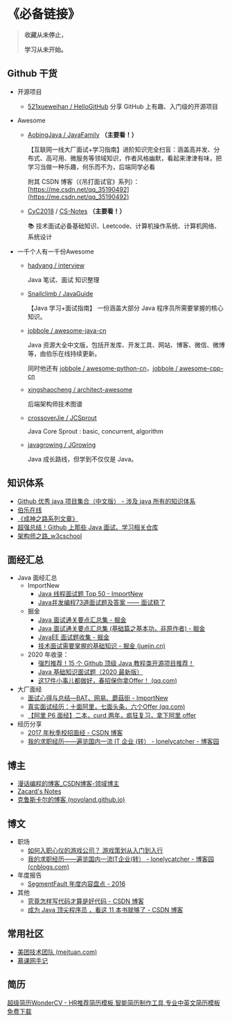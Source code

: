 # 《必备链接》



> **收藏从未停止，**
>
> **学习从未开始。**



## Github 干货

- 开源项目

  - [521xueweihan / HelloGitHub](https://github.com/521xueweihan/HelloGitHub)  分享 GitHub 上有趣、入门级的开源项目

- Awesome

  - [AobingJava / JavaFamily](https://github.com/AobingJava/JavaFamily) **（主要看！）**

    【互联网一线大厂面试+学习指南】进阶知识完全扫盲：涵盖高并发、分布式、高可用、微服务等领域知识，作者风格幽默，看起来津津有味，把学习当做一种乐趣，何乐而不为，后端同学必看

    附其 CSDN 博客（《吊打面试官》系列）：[https://me.csdn.net/qq_35190492](https://me.csdn.net/qq_35190492)

  - [CyC2018](https://github.com/CyC2018) / [CS-Notes](https://github.com/CyC2018/CS-Notes) **（主要看！）**

    📚 技术面试必备基础知识、Leetcode、计算机操作系统、计算机网络、系统设计

- 一千个人有一千份Awesome

  - [hadyang / interview](https://github.com/hadyang/interview)

    Java 笔试、面试 知识整理

  - [Snailclimb / JavaGuide](https://github.com/Snailclimb/JavaGuide)

    【Java 学习+面试指南】 一份涵盖大部分 Java 程序员所需要掌握的核心知识。

  - [jobbole / awesome-java-cn](https://github.com/jobbole/awesome-java-cn)

    Java 资源大全中文版，包括开发库、开发工具、网站、博客、微信、微博等，由伯乐在线持续更新。

    同时他还有 [jobbole / awesome-python-cn](https://github.com/jobbole/awesome-python-cn)，[jobbole / awesome-cpp-cn](https://github.com/jobbole/awesome-cpp-cn)

  - [xingshaocheng / architect-awesome](https://github.com/xingshaocheng/architect-awesome)

    后端架构师技术图谱

  - [crossoverJie / JCSprout](https://github.com/crossoverJie/JCSprout)

    Java Core Sprout : basic, concurrent, algorithm

  - [javagrowing / JGrowing](https://github.com/javagrowing/JGrowing)

    Java 成长路线，但学到不仅仅是 Java。





## 知识体系

- [Github 优秀 java 项目集合（中文版） - 涉及 java 所有的知识体系](https://blog.csdn.net/aa1215018028/article/details/80951389)
- [伯乐在线](http://hao.jobbole.com/)
- [《成神之路系列文章》](http://www.hollischuang.com/archives/1001)
- [超强总结！Github 上那些 Java 面试、学习相关仓库](https://mp.weixin.qq.com/s?__biz=Mzg3MjA4MTExMw==&mid=2247486161&idx=1&sn=b7bd2bffc50f5f64368d6e40c973619a&chksm=cef5f967f9827071badcdcf1ae8c162ad2176e44978ce3d8d138a94ae843e9232c1fb6d4ec36&scene=21#wechat_redirect)
- [架构师之路_w3cschool](https://www.w3cschool.cn/architectroad/)





## 面经汇总

- Java 面经汇总
  - ImportNew
    - [Java 线程面试题 Top 50 - ImportNew](http://www.importnew.com/12773.html)
    - [Java并发编程73道面试题及答案 —— 面试稳了](https://mp.weixin.qq.com/s/Bewg1-MaaUcqJuXq9ydivA)
  - 掘金
    - [Java 面试通关要点汇总集 - 掘金](https://juejin.cn/post/6844903567338242061?utm_source=gold_browser_extension#heading-1)
    - [Java 面试通关要点汇总集 (基础篇之基本功，非原作者) - 掘金](https://juejin.im/post/5a9690fc5188257a865da3ee?utm_source=gold_browser_extension)
    - [JavaEE 面试题收集 - 掘金](https://juejin.im/post/58a6ad5461ff4b78fca442eb)
    - [技术面试需要掌握的基础知识 - 掘金 (juejin.cn)](https://juejin.cn/post/6844903568755916814)
  - 2020 年收录：
    - [强烈推荐！15 个 Github 顶级 Java 教程类开源项目推荐！](https://blog.csdn.net/qq_34337272/article/details/104423823)
    - [Java 基础知识面试题（2020 最新版）](https://blog.csdn.net/ThinkWon/article/details/104390612)
    - [这17件小事儿都做好，春招保你拿Offer！ (qq.com)](https://mp.weixin.qq.com/s/daMfZc0hkoA4bP-gmR32BA)
- 大厂面经
  - [面试心得与总结—BAT、网易、蘑菇街 - ImportNew](http://www.importnew.com/22637.html)
  - [真实面试经历：十面阿里，七面头条，六个Offer (qq.com)](https://mp.weixin.qq.com/s/QJ-iKbKaavU667eFSO1OPg)
  - [【阿里 P6 面经】二本，curd 两年，疯狂复习，拿下阿里 offer](https://blog.csdn.net/qq_35190492/article/details/105186878)
- 经历分享
  - [2017 年秋季校招面经 - CSDN 博客](http://blog.csdn.net/huachao1001/article/details/52247268)
  - [我的求职经历——遍览国内一流 IT 企业 (转） - lonelycatcher - 博客园](http://www.cnblogs.com/lonelycatcher/archive/2012/03/10/2388889.html)





## 博主

* [漫话编程的博客_CSDN博客-领域博主](https://blog.csdn.net/weixin_43167418?t=1)
* [Zacard's Notes](https://zacard.net/)
* [克鲁斯卡尔的博客 (novoland.github.io)](http://novoland.github.io/index.html)





## 博文

- 职场
  - [如何入职心仪的游戏公司？ 游戏策划从入门到入行](https://www.gameres.com/840718.html)
  - [我的求职经历——遍览国内一流IT企业(转） - lonelycatcher - 博客园 (cnblogs.com)](https://www.cnblogs.com/lonelycatcher/archive/2012/03/10/2388889.html)
- 年度报告
  - [SegmentFault 年度内容盘点 - 2016](https://summary.segmentfault.com/2016/#/)
- 其他
  - [究竟怎样写代码才算是好代码 - CSDN 博客](http://blog.csdn.net/u013970991/article/details/52609083)
  - [成为 Java 顶尖程序员 ，看这 11 本书就够了 - CSDN 博客](https://blog.csdn.net/u012410733/article/details/51869105)





## 常用社区

- [美团技术团队 (meituan.com)](https://tech.meituan.com/)
- [慕课网手记](http://www.imooc.com/article)



## 简历

[超级简历WonderCV - HR推荐简历模板,智能简历制作工具,专业中英文简历模板免费下载](https://www.wondercv.com/)

